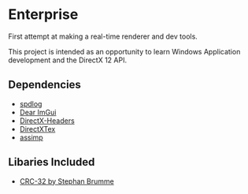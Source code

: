 # Enterprise

First attempt at making a real-time renderer and dev tools.

This project is intended as an opportunity to learn Windows Application development and the DirectX 12 API.

## Dependencies

* [spdlog](https://github.com/gabime/spdlog)
* [Dear ImGui](https://github.com/ocornut/imgui)
* [DirectX-Headers](https://github.com/microsoft/DirectX-Headers)
* [DirectXTex](https://github.com/microsoft/DirectXTex)
* [assimp](https://github.com/assimp/assimp)

## Libaries Included
* [CRC-32 by Stephan Brumme](https://create.stephan-brumme.com/crc32/)
